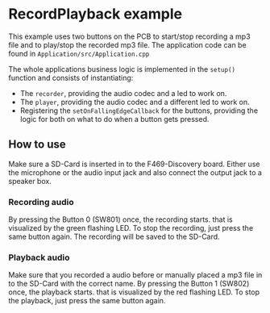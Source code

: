 # RecordPlayback example
This example uses two buttons on the PCB to start/stop recording a mp3 file and to play/stop the recorded mp3 file.
The application code can be found in `Application/src/Application.cpp`

The whole applications business logic is implemented in the `setup()` function and consists of instantiating:
- The `recorder`, providing the audio codec and a led to work on.
- The `player`, providing the audio codec and a different led to work on.
- Registering the `setOnFallingEdgeCallback` for the buttons, providing the logic for both on what to do when a button gets pressed.

## How to use
Make sure a SD-Card is inserted in to the F469-Discovery board.
Either use the microphone or the audio input jack and also connect the output jack to a speaker box.

### Recording audio
By pressing the Button 0 (SW801) once, the recording starts. that is visualized by the green flashing LED.
To stop the recording, just press the same button again.
The recording will be saved to the SD-Card.

### Playback audio
Make sure that you recorded a audio before or manually placed a mp3 file in to the SD-Card with the correct name.
By pressing the Button 1 (SW802) once, the playback starts. that is visualized by the red flashing LED.
To stop the playback, just press the same button again.



